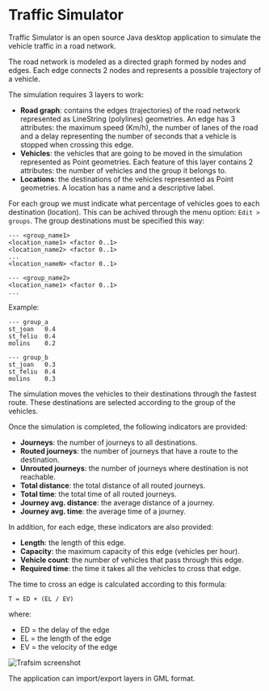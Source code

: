 # Traffic Simulator

Traffic Simulator is an open source Java desktop application to simulate the
vehicle traffic in a road network.

The road network is modeled as a directed graph formed by nodes and edges.
Each edge connects 2 nodes and represents a possible trajectory of a vehicle.

The simulation requires 3 layers to work:

* __Road graph__: contains the edges (trajectories) of the road network 
represented as LineString (polylines) geometries. An edge has 3 attributes:
the maximum speed (Km/h), the number of lanes of the road and a delay 
representing the number of seconds that a vehicle is stopped when crossing this edge.
* __Vehicles__: the vehicles that are going to be moved in the simulation 
represented as Point geometries. Each feature of this layer contains 2 
attributes: the number of vehicles and the group it belongs to.
* __Locations__: the destinations of the vehicles represented as Point 
geometries. A location has a name and a descriptive label.

For each group we must indicate what percentage of vehicles goes to each 
destination (location). This can be achived through the menu option: 
`Edit > groups`. The group destinations must be specified this way:

    --- <group_name1>
    <location_name1> <factor 0..1>
    <location_name2> <factor 0..1>
    ...
    <location_nameN> <factor 0..1>

    --- <group_name2>
    <location_name1> <factor 0..1>
    ...

Example:

    --- group_a
    st_joan   0.4
    st_feliu  0.4
    molins    0.2

    --- group_b
    st_joan   0.3
    st_feliu  0.4
    molins    0.3

The simulation moves the vehicles to their destinations through the fastest 
route. These destinations are selected according to the group of the vehicles.

Once the simulation is completed, the following indicators are provided:

* __Journeys__: the number of journeys to all destinations.
* __Routed journeys__: the number of journeys that have a route to the destination.
* __Unrouted journeys__: the number of journeys where destination is not reachable.
* __Total distance__: the total distance of all routed journeys.
* __Total time__: the total time of all routed journeys.
* __Journey avg. distance__: the average distance of a journey.
* __Journey avg. time__: the average time of a journey.

In addition, for each edge, these indicators are also provided:

* __Length__: the length of this edge.
* __Capacity__: the maximum capacity of this edge (vehicles per hour).
* __Vehicle count__: the number of vehicles that pass through this edge.
* __Required time__: the time it takes all the vehicles to cross that edge.

The time to cross an edge is calculated according to this formula:

    T = ED + (EL / EV)

where:

* ED = the delay of the edge
* EL = the length of the edge
* EV = the velocity of the edge

![Trafsim screenshot](https://www.santfeliu.cat/documents/2958858/screenshot.png "screenshot")

The application can import/export layers in GML format.




